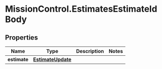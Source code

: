 # MissionControl.EstimatesEstimateIdBody

## Properties
Name | Type | Description | Notes
------------ | ------------- | ------------- | -------------
**estimate** | [**EstimateUpdate**](EstimateUpdate.md) |  | 
